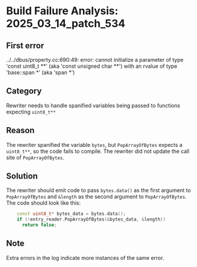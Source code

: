 # Build Failure Analysis: 2025_03_14_patch_534

## First error

../../dbus/property.cc:690:49: error: cannot initialize a parameter of type 'const uint8_t **' (aka 'const unsigned char **') with an rvalue of type 'base::span<const uint8_t> *' (aka 'span<const unsigned char> *')

## Category
Rewriter needs to handle spanified variables being passed to functions expecting `uint8_t**`

## Reason
The rewriter spanified the variable `bytes`, but `PopArrayOfBytes` expects a `uint8_t**`, so the code fails to compile. The rewriter did not update the call site of `PopArrayOfBytes`.

## Solution
The rewriter should emit code to pass `bytes.data()` as the first argument to `PopArrayOfBytes` and `&length` as the second argument to `PopArrayOfBytes`. The code should look like this:
```c++
    const uint8_t* bytes_data = bytes.data();
    if (!entry_reader.PopArrayOfBytes(&bytes_data, &length))
      return false;
```

## Note
Extra errors in the log indicate more instances of the same error.